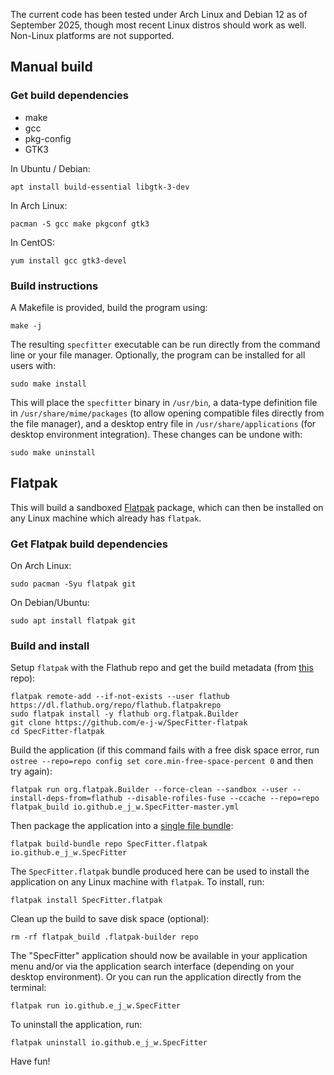 
The current code has been tested under Arch Linux and Debian 12 as of September 2025, though most recent Linux distros should work as well. Non-Linux platforms are not supported.

## Manual build


### Get build dependencies

* make
* gcc
* pkg-config
* GTK3

In Ubuntu / Debian:

```
apt install build-essential libgtk-3-dev
```

In Arch Linux:

```
pacman -S gcc make pkgconf gtk3
```

In CentOS:

```
yum install gcc gtk3-devel
```

### Build instructions

A Makefile is provided, build the program using:

```make -j``` 

The resulting `specfitter` executable can be run directly from the command line or your file manager.  Optionally, the program can be installed for all users with:

```sudo make install```

This will place the `specfitter` binary in `/usr/bin`, a data-type definition file in `/usr/share/mime/packages` (to allow opening compatible files directly from the file manager), and a desktop entry file in `/usr/share/applications` (for desktop environment integration).  These changes can be undone with:

```sudo make uninstall```

## Flatpak

This will build a sandboxed [Flatpak](https://flatpak.org/) package, which can then be installed on any Linux machine which already has `flatpak`.

### Get Flatpak build dependencies

On Arch Linux:

```
sudo pacman -Syu flatpak git
```

On Debian/Ubuntu:

```
sudo apt install flatpak git
```

### Build and install

Setup `flatpak` with the Flathub repo and get the build metadata (from [this](https://github.com/e-j-w/SpecFitter-flatpak) repo):

```
flatpak remote-add --if-not-exists --user flathub https://dl.flathub.org/repo/flathub.flatpakrepo
sudo flatpak install -y flathub org.flatpak.Builder
git clone https://github.com/e-j-w/SpecFitter-flatpak
cd SpecFitter-flatpak
```

Build the application (if this command fails with a free disk space error, run `ostree --repo=repo config set core.min-free-space-percent 0` and then try again):

```
flatpak run org.flatpak.Builder --force-clean --sandbox --user --install-deps-from=flathub --disable-rofiles-fuse --ccache --repo=repo flatpak_build io.github.e_j_w.SpecFitter-master.yml
```

Then package the application into a [single file bundle](https://docs.flatpak.org/en/latest/single-file-bundles.html):

```
flatpak build-bundle repo SpecFitter.flatpak io.github.e_j_w.SpecFitter
```

The `SpecFitter.flatpak` bundle produced here can be used to install the application on any Linux machine with `flatpak`.  To install, run:

```
flatpak install SpecFitter.flatpak
```

Clean up the build to save disk space (optional):

```
rm -rf flatpak_build .flatpak-builder repo
```

The "SpecFitter" application should now be available in your application menu and/or via the application search interface (depending on your desktop environment). Or you can run the application directly from the terminal:

```
flatpak run io.github.e_j_w.SpecFitter
```

To uninstall the application, run:

```
flatpak uninstall io.github.e_j_w.SpecFitter
```

Have fun!
